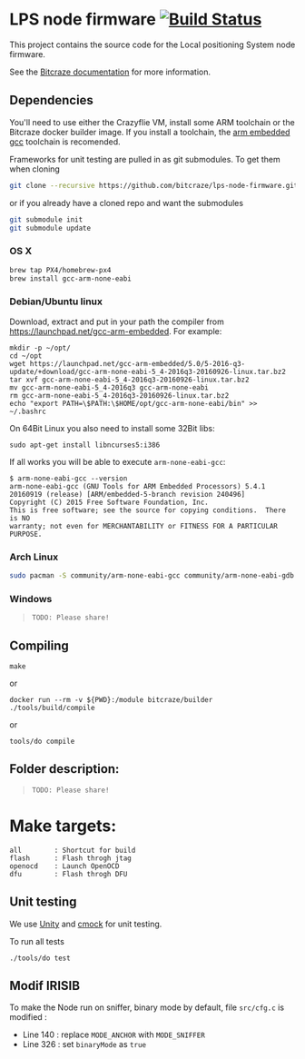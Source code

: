 # LPS node firmware  [![Build Status](https://api.travis-ci.org/bitcraze/lps-node-firmware.svg)](https://travis-ci.org/bitcraze/lps-node-firmware)

This project contains the source code for the Local positioning System node firmware. 

See the [Bitcraze documentation](https://www.bitcraze.io/documentation/repository/lps-node-firmware/master/) for more information.

## Dependencies

You'll need to use either the Crazyflie VM, install some ARM toolchain or the Bitcraze docker builder image. If you install a toolchain, the [arm embedded gcc](https://launchpad.net/gcc-arm-embedded) toolchain is recomended.

Frameworks for unit testing are pulled in as git submodules. To get them when cloning

```bash
git clone --recursive https://github.com/bitcraze/lps-node-firmware.git
```
        
or if you already have a cloned repo and want the submodules
 
```bash
git submodule init        
git submodule update        
```

### OS X
```bash
brew tap PX4/homebrew-px4
brew install gcc-arm-none-eabi
```

### Debian/Ubuntu linux

Download, extract and put in your path the compiler from https://launchpad.net/gcc-arm-embedded. For example:
```
mkdir -p ~/opt/
cd ~/opt
wget https://launchpad.net/gcc-arm-embedded/5.0/5-2016-q3-update/+download/gcc-arm-none-eabi-5_4-2016q3-20160926-linux.tar.bz2
tar xvf gcc-arm-none-eabi-5_4-2016q3-20160926-linux.tar.bz2
mv gcc-arm-none-eabi-5_4-2016q3 gcc-arm-none-eabi
rm gcc-arm-none-eabi-5_4-2016q3-20160926-linux.tar.bz2
echo "export PATH=\$PATH:\$HOME/opt/gcc-arm-none-eabi/bin" >> ~/.bashrc
```

On 64Bit Linux you also need to install some 32Bit libs:
```
sudo apt-get install libncurses5:i386
```

If all works you will be able to execute ```arm-none-eabi-gcc```:
```
$ arm-none-eabi-gcc --version
arm-none-eabi-gcc (GNU Tools for ARM Embedded Processors) 5.4.1 20160919 (release) [ARM/embedded-5-branch revision 240496]
Copyright (C) 2015 Free Software Foundation, Inc.
This is free software; see the source for copying conditions.  There is NO
warranty; not even for MERCHANTABILITY or FITNESS FOR A PARTICULAR PURPOSE.
```
### Arch Linux

```bash
sudo pacman -S community/arm-none-eabi-gcc community/arm-none-eabi-gdb community/arm-none-eabi-newlib
```

### Windows

> `TODO: Please share!`

## Compiling

`make`

or 

`docker run --rm -v ${PWD}:/module bitcraze/builder ./tools/build/compile`

or 

`tools/do compile`

## Folder description:

> `TODO: Please share!`

# Make targets:
```
all        : Shortcut for build
flash      : Flash throgh jtag
openocd    : Launch OpenOCD
dfu        : Flash throgh DFU 
```

## Unit testing

We use [Unity](https://github.com/ThrowTheSwitch/unity) and [cmock](https://github.com/ThrowTheSwitch/CMock) for unit testing.

To run all tests 

`./tools/do test`

## Modif IRISIB

To make the Node run on sniffer, binary mode by default, file `src/cfg.c` is modified :
- Line 140 : replace `MODE_ANCHOR` with `MODE_SNIFFER`
- Line 326 : set `binaryMode` as `true`